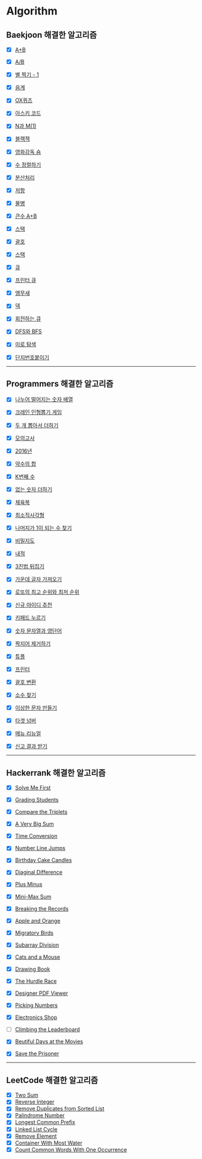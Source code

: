 # Algorithm

## Baekjoon 해결한 알고리즘

- [x] [A+B](https://github.com/Hansolkkim/Algorithm/blob/main/Baekjoon/Baekjoon/p1000.swift)
- [x] [A/B](https://github.com/Hansolkkim/Algorithm/blob/main/Baekjoon/Baekjoon/p1008.swift)
- [x] [별 찍기 - 1](https://github.com/Hansolkkim/Algorithm/blob/main/Baekjoon/Baekjoon/p2438.swift)
- [x] [음계](https://github.com/Hansolkkim/Algorithm/blob/main/Baekjoon/Baekjoon/p2920.swift)
- [x] [OX퀴즈](https://github.com/Hansolkkim/Algorithm/blob/main/Baekjoon/Baekjoon/p8958.swift)
- [x] [아스키 코드](https://github.com/Hansolkkim/Algorithm/blob/main/Baekjoon/Baekjoon/p11654.swift)
- [x] [N과 M(1)](https://github.com/Hansolkkim/Algorithm/blob/main/Baekjoon/Baekjoon/p15649.swift)
- [x] [블랙잭](https://github.com/Hansolkkim/Algorithm/blob/main/Baekjoon/Baekjoon/p2798.swift)
- [x] [영화감독 숌](https://github.com/Hansolkkim/Algorithm/blob/main/Baekjoon/Baekjoon/p1436.swift)
- [x] [수 정렬하기](https://github.com/Hansolkkim/Algorithm/blob/main/Baekjoon/Baekjoon/p2750.swift)
- [x] [분산처리](https://github.com/Hansolkkim/Algorithm/blob/main/Baekjoon/Baekjoon/p1009.swift)
- [x] [저항](https://github.com/Hansolkkim/Algorithm/blob/main/Baekjoon/Baekjoon/p1076.swift)
- [x] [물병](https://github.com/Hansolkkim/Algorithm/blob/main/Baekjoon/Baekjoon/p1052.swift)
- [x] [큰수 A+B](https://github.com/Hansolkkim/Algorithm/blob/main/Baekjoon/Baekjoon/p10757.swift)
- [x] [스택](https://github.com/Hansolkkim/Algorithm/blob/main/Baekjoon/Baekjoon/p10828.swift)
- [x] [괄호](https://github.com/Hansolkkim/Algorithm/blob/main/Baekjoon/Baekjoon/p9012.swift)
- [x] [스택](https://github.com/Hansolkkim/Algorithm/blob/main/Baekjoon/Baekjoon/p10773.swift)
- [x] [큐](./Algorithm/Baekjoon/Baekjoon/p10845.swift)
- [x] [프린터 큐](./Algorithm/Baekjoon/Baekjoon/p1966.swift)
- [x] [앵무새](./Algorithm/Baekjoon/Baekjoon/p14713.swift)
- [x] [덱](./Algorithm/Baekjoon/Baekjoon/p10866.swift)
- [x] [회전하는 큐](./Algorithm/Baekjoon/Baekjoon/p1021.swift)
- [x] [DFS와 BFS](./Algorithm/Baekjoon/Baekjoon/p1260.swift)
- [x] [미로 탐색](./Algorithm/Baekjoon/Baekjoon/p2178.swift)
- [x] [단지번호붙이기](./Algorithm/Baekjoon/Baekjoon/p2667.swift)



---



## Programmers 해결한 알고리즘

- [x] [나누어 떨어지는 숫자 배열](https://github.com/Hansolkkim/Algorithm/blob/main/Programmers/Programmers/나누어%20떨어지는%20숫자%20배열.swift)
- [x] [크레인 인형뽑기 게임](https://github.com/Hansolkkim/Algorithm/blob/main/Programmers/Programmers/크레인%20인형뽑기%20게임.swift)
- [x] [두 개 뽑아서 더하기](https://github.com/Hansolkkim/Algorithm/blob/main/Programmers/Programmers/두%20개%20뽑아서%20더하기.swift)
- [x] [모의고사](https://github.com/Hansolkkim/Algorithm/blob/main/Programmers/Programmers/모의고사.swift)
- [x] [2016년](https://github.com/Hansolkkim/Algorithm/blob/main/Programmers/Programmers/2016년.swift)
- [x] [약수의 합](https://github.com/Hansolkkim/Algorithm/blob/main/Programmers/Programmers/약수의%20합.swift)
- [x] [K번째 수](https://github.com/Hansolkkim/Algorithm/blob/main/Programmers/Programmers/K번째수.swift)
- [x] [없는 숫자 더하기](https://github.com/Hansolkkim/Algorithm/blob/main/Programmers/Programmers/없는%20숫자%20더하기.swift)
- [x] [체육복](https://github.com/Hansolkkim/Algorithm/blob/main/Programmers/Programmers/체육복.swift)
- [x] [최소직사각형](https://github.com/Hansolkkim/Algorithm/blob/main/Programmers/Programmers/최소직사각형.swift)
- [x] [나머지가 1이 되는 수 찾기](https://github.com/Hansolkkim/Algorithm/blob/main/Programmers/Programmers/나머지가%201이%20되는%20수%20찾기.swift)
- [x] [비밀지도](https://github.com/Hansolkkim/Algorithm/blob/main/Programmers/Programmers/비밀지도.swift)
- [x] [내적](https://github.com/Hansolkkim/Algorithm/blob/main/Programmers/Programmers/내적.swift)
- [x] [3진법 뒤집기](https://github.com/Hansolkkim/Algorithm/blob/main/Programmers/Programmers/3진법%20뒤집기.swift)
- [x] [가운데 글자 가져오기](https://github.com/Hansolkkim/Algorithm/blob/main/Programmers/Programmers/가운데%20글자%20가져오기.swift)
- [x] [로또의 최고 순위와 최저 순위](https://github.com/Hansolkkim/Algorithm/blob/main/Programmers/Programmers/로또의%20최고%20순위와%20최저%20순위.swift)
- [x] [신규 아이디 추천](https://github.com/Hansolkkim/Algorithm/blob/main/Programmers/Programmers/신규%20아이디%20추천.swift)
- [x] [키패드 누르기](https://github.com/Hansolkkim/Algorithm/blob/main/Programmers/Programmers/키패드%20누르기.swift)
- [x] [숫자 문자열과 영단어](https://github.com/Hansolkkim/Algorithm/blob/main/Programmers/Programmers/숫자%20문자열과%20영단어.swift)
- [x] [짝지어 제거하기](https://github.com/Hansolkkim/Algorithm/blob/main/Programmers/Programmers/짝지어%20제거하기.swift)
- [x] [튜플](https://github.com/Hansolkkim/Algorithm/blob/main/Programmers/Programmers/튜플.swift)
- [x] [프린터](https://github.com/Hansolkkim/Algorithm/blob/main/Programmers/Programmers/프린터.swift)
- [x] [괄호 변환](https://github.com/Hansolkkim/Algorithm/blob/main/Programmers/Programmers/괄호%20변환.swift)
- [x] [소수 찾기](https://github.com/Hansolkkim/Algorithm/blob/main/Programmers/Programmers/소수%20찾기.swift)
- [x] [이상한 문자 만들기](https://github.com/Hansolkkim/Algorithm/blob/main/Programmers/Programmers/이상한%20문자%20만들기.swift)
- [x] [타겟 넘버](https://github.com/Hansolkkim/Algorithm/blob/main/Programmers/Programmers/타겟%20넘버.swift)
- [x] [메뉴 리뉴얼](https://github.com/Hansolkkim/Algorithm/blob/main/Programmers/Programmers/메뉴%20리뉴얼.swift)
- [x] [신고 결과 받기](https://github.com/Hansolkkim/Algorithm/blob/main/Programmers/Programmers/신고%20결과%20받기.swift)



---



## Hackerrank 해결한 알고리즘

- [x] [Solve Me First](https://github.com/Hansolkkim/Algorithm/blob/main/Hackerrank/Hackerrank/Solve%20Me%20First.swift)
- [x] [Grading Students](https://github.com/Hansolkkim/Algorithm/blob/main/Hackerrank/Hackerrank/Grading%20Students.swift)
- [x] [Compare the Triplets](https://github.com/Hansolkkim/Algorithm/blob/main/Hackerrank/Hackerrank/Compare%20the%20Triplets.swift)
- [x] [A Very Big Sum](https://github.com/Hansolkkim/Algorithm/blob/main/Hackerrank/Hackerrank/A%20Very%20Big%20Sum.swift)
- [x] [Time Conversion](https://github.com/Hansolkkim/Algorithm/blob/main/Hackerrank/Hackerrank/Time%20Conversion.swift)
- [x] [Number Line Jumps](https://github.com/Hansolkkim/Algorithm/blob/main/Hackerrank/Hackerrank/Number%20Line%20Jumps.swift)
- [x] [Birthday Cake Candles](https://github.com/Hansolkkim/Algorithm/blob/main/Hackerrank/Hackerrank/Birthday%20Cake%20Candles.swift)
- [x] [Diaginal Difference](https://github.com/Hansolkkim/Algorithm/blob/main/Hackerrank/Hackerrank/Diagonal%20Difference.swift)
- [x] [Plus Minus](https://github.com/Hansolkkim/Algorithm/blob/main/Hackerrank/Hackerrank/Plus%20Minus.swift)
- [x] [Mini-Max Sum](https://github.com/Hansolkkim/Algorithm/blob/main/Hackerrank/Hackerrank/Mini-Max%20Sum.swift)
- [x] [Breaking the Records](https://github.com/Hansolkkim/Algorithm/blob/main/Hackerrank/Hackerrank/Breaking%20the%20Records.swift)
- [x] [Apple and Orange](https://github.com/Hansolkkim/Algorithm/blob/main/Hackerrank/Hackerrank/Apple%20and%20Orange.swift)
- [x] [Migratory Birds](https://github.com/Hansolkkim/Algorithm/blob/main/Hackerrank/Hackerrank/Migratory%20Birds.swift)
- [x] [Subarray Division](https://github.com/Hansolkkim/Algorithm/blob/main/Hackerrank/Hackerrank/Subarray%20Division.swift)
- [x] [Cats and a Mouse](https://github.com/Hansolkkim/Algorithm/blob/main/Hackerrank/Hackerrank/Subarray%20Division.swift)
- [x] [Drawing Book](https://github.com/Hansolkkim/Algorithm/blob/main/Hackerrank/Hackerrank/Drawing%20Book.swift)
- [x] [The Hurdle Race](https://github.com/Hansolkkim/Algorithm/blob/main/Hackerrank/Hackerrank/The%20Hurdle%20Race.swift)
- [x] [Designer PDF Viewer](https://github.com/Hansolkkim/Algorithm/blob/main/Hackerrank/Hackerrank/Designer%20PDF%20Viewer.swift)
- [x] [Picking Numbers](https://github.com/Hansolkkim/Algorithm/blob/main/Hackerrank/Hackerrank/Picking%20Numbers.swift)
- [x] [Electronics Shop](https://github.com/Hansolkkim/Algorithm/blob/main/Hackerrank/Hackerrank/Electronics%20Shop.swift)
- [ ] [Climbing the Leaderboard](https://www.hackerrank.com/challenges/climbing-the-leaderboard/problem)
- [x] [Beutiful Days at the Movies](https://www.hackerrank.com/challenges/beautiful-days-at-the-movies/problem)
- [x] [Save the Prisoner](https://github.com/Hansolkkim/Algorithm/blob/main/Hackerrank/Hackerrank/Save%20the%20Prisoner.swift)







---

## LeetCode 해결한 알고리즘

- [x] [Two Sum](https://github.com/Hansolkkim/Algorithm/blob/main/LeetCode/LeetCode/Two%20Sum.swift)
- [x] [Reverse Integer](https://github.com/Hansolkkim/Algorithm/blob/main/LeetCode/LeetCode/Reverse%20Integer.swift)
- [x] [Remove Duplicates from Sorted List](https://github.com/Hansolkkim/Algorithm/blob/main/LeetCode/LeetCode/Remove%20Duplicates%20from%20Sorted%20List.swift)
- [x] [Palindrome Number](https://github.com/Hansolkkim/Algorithm/blob/main/LeetCode/LeetCode/Palindrome%20Number.swift)
- [x] [Longest Common Prefix](https://github.com/Hansolkkim/Algorithm/blob/main/LeetCode/LeetCode/Longest%20Common%20Prefix.swift)
- [x] [Linked List Cycle](https://github.com/Hansolkkim/Algorithm/blob/main/LeetCode/LeetCode/Linked%20List%20Cycle.swift)
- [x] [Remove Element](https://github.com/Hansolkkim/Algorithm/blob/main/LeetCode/LeetCode/Remove%20Element.swift)
- [x] [Container With Most Water](https://github.com/Hansolkkim/Algorithm/blob/main/LeetCode/LeetCode/Container%20With%20Most%20Water.swift)
- [x] [Count Common Words With One Occurrence](https://github.com/Hansolkkim/Algorithm/blob/main/LeetCode/LeetCode/Count%20Common%20Words%20With%20One%20Occurrence.swift)
